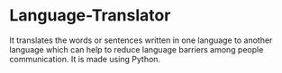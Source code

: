 # Language-Translator

It translates the words or sentences written in one language to another language which can help to reduce language barriers among people communication.
It is made using Python.

